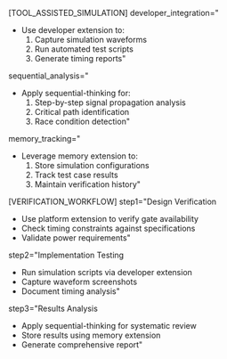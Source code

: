 <!-- Added Tool-Assisted Simulation -->
[TOOL_ASSISTED_SIMULATION]
developer_integration="
- Use developer extension to:
  1. Capture simulation waveforms
  2. Run automated test scripts
  3. Generate timing reports"

sequential_analysis="
- Apply sequential-thinking for:
  1. Step-by-step signal propagation analysis
  2. Critical path identification
  3. Race condition detection"

memory_tracking="
- Leverage memory extension to:
  1. Store simulation configurations
  2. Track test case results
  3. Maintain verification history"

[VERIFICATION_WORKFLOW]
step1="Design Verification
- Use platform extension to verify gate availability
- Check timing constraints against specifications
- Validate power requirements"

step2="Implementation Testing
- Run simulation scripts via developer extension
- Capture waveform screenshots
- Document timing analysis"

step3="Results Analysis
- Apply sequential-thinking for systematic review
- Store results using memory extension
- Generate comprehensive report"